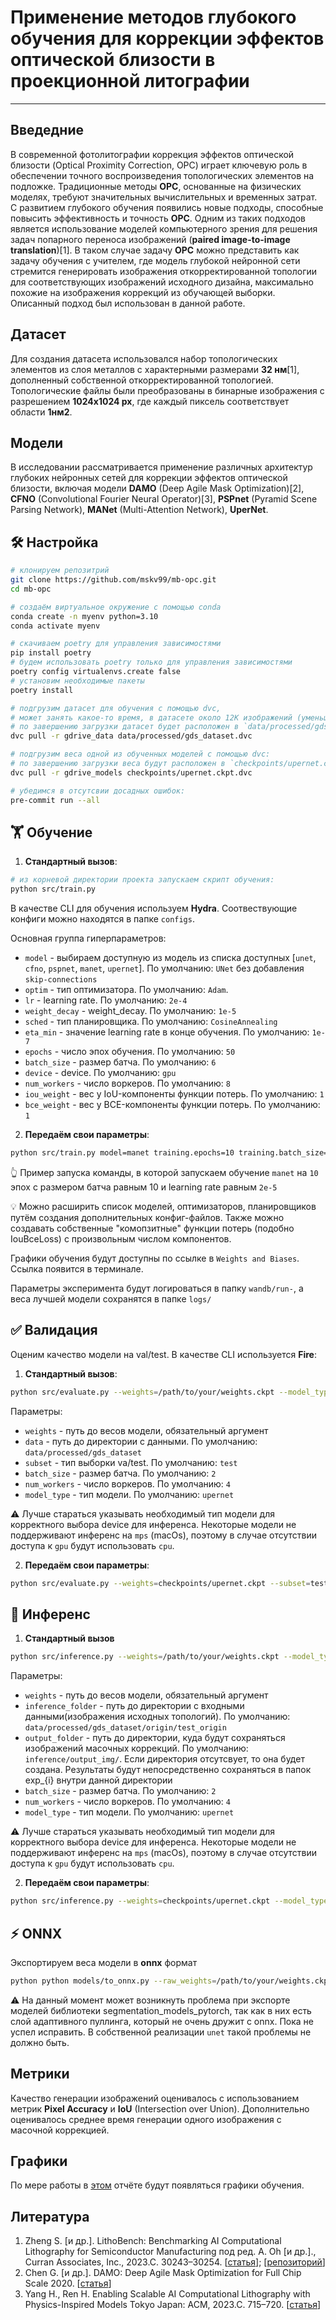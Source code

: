 # Применение методов глубокого обучения для коррекции эффектов оптической близости в проекционной литографии

---

## Введедние

В современной фотолитографии коррекция эффектов оптической близости (Optical
Proximity Correction, OPC) играет ключевую роль в обеспечении точного
воспроизведения топологических элементов на подложке. Традиционные методы
**OPC**, основанные на физических моделях, требуют значительных вычислительных и
временных затрат. С развитием глубокого обучения появились новые подходы,
способные повысить эффективность и точность **OPC**. Одним из таких подходов
является использование моделей компьютерного зрения для решения задач попарного
переноса изображений (**paired image-to-image translation**)[1]. В таком случае
задачу **OPC** можно представить как задачу обучения с учителем, где модель
глубокой нейронной сети стремится генерировать изображения откорректированной
топологии для соответствующих изображений исходного дизайна, максимально похожие
на изображения коррекций из обучающей выборки. Описанный подход был использован
в данной работе.

## Датасет

Для создания датасета использовался набор топологических элементов из слоя
металлов с характерными размерами **32 нм**[1], дополненный собственной
откорректированной топологией. Топологические файлы были преобразованы в
бинарные изображения с разрешением **1024x1024 px**, где каждый пиксель
соответствует области **1нм2**.

## Модели

В исследовании рассматривается применение различных архитектур глубоких
нейронных сетей для коррекции эффектов оптической близости, включая модели
**DAMO** (Deep Agile Mask Optimization)[2], **CFNO** (Convolutional Fourier
Neural Operator)[3], **PSPnet** (Pyramid Scene Parsing Network), **MANet** (Multi-Attention Network), 
**UperNet**. 

## 🛠️ Настройка 
```bash
# клонируем репозитрий
git clone https://github.com/mskv99/mb-opc.git
cd mb-opc

# создаём виртуальное окружение с помощью conda
conda create -n myenv python=3.10
conda activate myenv

# скачиваем poetry для управления зависимостями
pip install poetry
# будем использовать poetry только для управления зависимостями
poetry config virtualenvs.create false
# установим необходимые пакеты
poetry install

# подгрузим датасет для обучения с помощью dvc,
# может занять какое-то время, в датасете около 12К изображений (уменьшенная версия)
# по завершению загрузки датасет будет расположен в `data/processed/gds_dataset`
dvc pull -r gdrive_data data/processed/gds_dataset.dvc

# подгрузим веса одной из обученных моделей с помощью dvc:
# по завершению загрузки веса будут расположен в `checkpoints/upernet.ckpt`
dvc pull -r gdrive_models checkpoints/upernet.ckpt.dvc

# убедимся в отсутсвии досадных ошибок:
pre-commit run --all
```

## 🏋️ Обучение 
1. **Стандартный вызов**:
```bash
# из корневой директории проекта запускаем скрипт обучения:
python src/train.py
```
В качестве CLI для обучения используем **Hydra**. Соотвествующие конфиги можно находятся в папке `configs`.

Основная группа гиперпараметров:
- `model` - выбираем доступную из модель из списка доступных [`unet`, `cfno`, `pspnet`, `manet`, `upernet`]. По умолчанию: `UNet` без добавления `skip-connections`
- `optim` - тип оптимизатора. По умолчанию: `Adam`.
- `lr` - learning rate. По умолчанию: `2e-4`
-  `weight_decay` - weight_decay. По умолчанию: `1e-5`
- `sched` - тип планировщика. По умолчанию: `CosineAnnealing`
- `eta_min` - значение learning rate в конце обучения. По умолчанию: `1e-7`
- `epochs` - число эпох обучения. По умолчанию: `50`
- `batch_size` - размер батча. По умолчанию: `6`
- `device` - device. По умолчанию: `gpu`
- `num_workers` - число воркеров. По умолчанию: `8`
- `iou_weight` - вес у  IoU-компоненты функции потерь. По умолчанию: `1`
- `bce_weight` - вес у BCE-компоненты функции потерь. По умолчанию: `1`

2. **Передаём свои параметры**:

```bash
python src/train.py model=manet training.epochs=10 training.batch_size=10 optim.lr=2e-5
```

👆 Пример запуска команды, в которой запускаем обучение `manet` на `10` эпох c размером батча равным 10 и learning rate равным `2e-5`

💡 Можно расширить список моделей, оптимизаторов, планировщиков путём создания дополнительных конфиг-файлов. 
   Также можно создавать собственные "комопзитные" функции потерь (подобно IouBceLoss) с произвольным числом компонентов. 

Графики обучения будут доступны по ссылке в `Weights and Biases`. Ссылка появится в терминале. 

Параметры эксперимента будут логироваться в папку `wandb/run-`, а веса лучшей модели сохранятся в папке `logs/`

## ✅ Валидация
Оценим качество модели на val/test. В качестве CLI используется **Fire**:

1. **Стандартный вызов**:
```bash
python src/evaluate.py --weights=/path/to/your/weights.ckpt --model_type=your_model_type
```
Параметры:
- `weights` - путь до весов модели, обязательный аргумент
- `data` - путь до директории с данными. По умолчанию: `data/processed/gds_dataset`
- `subset` - тип выборки va/test. По умолчанию: `test`
- `batch_size` - размер батча. По умолчанию: `2`
- `num_workers` - число воркеров. По умолчанию: `4`
- `model_type` - тип модели. По умолчанию: `upernet`

⚠️ Лучше стараться указывать необходимый тип модели для корректного выбора device для инференса. Некоторые модели не поддерживают инференс на `mps` (macOs), 
поэтому в случае отсутствии доступа к `gpu` будут использовать `cpu`. 

2. **Передаём свои параметры**:
```bash
python src/evaluate.py --weights=checkpoints/upernet.ckpt --subset=test --batch_size=5 --model_type=upernet
```

## 🔮 Инференс

1. **Стандартный вызов**
```bash
python src/inference.py --weights=/path/to/your/weights.ckpt --model_type=your_model_type
```

Параметры:
- `weights` - путь до весов модели, обязательный аргумент
- `inference_folder` - путь до директории с входными данными(изображения исходных топологий).
По умолчанию: `data/processed/gds_dataset/origin/test_origin`
- `output_folder` - путь до директории, куда будут сохраняться изображений масочных коррекций. По умолчанию: `inference/output_img/`. Если директория отсутсвует, то она будет создана. Результаты будут непосредственно сохраняться в папок exp_{i} внутри данной директории
- `batch_size` - размер батча. По умолчанию: `2`
- `num_workers` - число воркеров. По умолчанию: `4`
- `model_type` - тип модели. По умолчанию: `upernet`

⚠️ Лучше стараться указывать необходимый тип модели для корректного выбора device для инференса. Некоторые модели не поддерживают инференс на `mps` (macOs), 
поэтому в случае отсутствии доступа к `gpu` будут использовать `cpu`. 

2. **Передаём свои параметры**:

```bash
python src/inference.py --weights=checkpoints/upernet.ckpt --model_type=upernet --batch_size=10
```

## ⚡ ONNX

Экспортируем веса модели в **onnx** формат

```bash
python python models/to_onnx.py --raw_weights=/path/to/your/weights.ckpt --onnx_weights=/path/to/save/onnx/weights.onnx
```

⚠️ На данный момент может возникнуть проблема при экспорте моделей библиотеки segmentation_models_pytorch, так как в них есть слой адаптивного пуллинга, который не очень дружит с onnx. Пока не успел исправить. В собственной реализации `unet` такой проблемы не должно быть. 

## Метрики

Качество генерации изображений оценивалось с использованием метрик **Pixel
Accuracy** и **IoU** (Intersection over Union). Дополнительно оценивалось
среднее время генерации одного изображения с масочной коррекцией.

## Графики

По мере работы в [этом](https://api.wandb.ai/links/ml_team_mskv/6kunkn1r) отчёте
будут появляться графики обучения.

## Литература

1. Zheng S. [и др.]. LithoBench: Benchmarking AI Computational Lithography for
   Semiconductor Manufacturing под ред. A. Oh [и др.]., Curran Associates, Inc.,
   2023.C. 30243–30254.
   [[cтатья](http://www.cse.cuhk.edu.hk/~byu/papers/C190-NeurIPS2023-LithoBench.pdf)];
   [[репозиторий](https://github.com/shelljane/lithobench)]
2. Chen G. [и др.]. DAMO: Deep Agile Mask Optimization for Full Chip Scale 2020.
   [[статья](https://www.cse.cuhk.edu.hk/~byu/papers/C104-ICCAD2020-DAMO.pdf)]
3. Yang H., Ren H. Enabling Scalable AI Computational Lithography with
   Physics-Inspired Models Tokyo Japan: ACM, 2023.C. 715–720.
   [[статья](https://d1qx31qr3h6wln.cloudfront.net/publications/Enabling_Scalable_AI_Computational_Lithography_with_Physics-Inspired_Models.pdf)]
